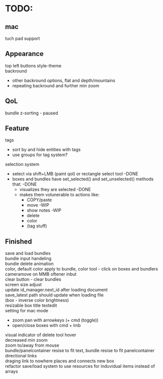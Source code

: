 # TODO:

## mac  
tuch pad support  

## Appearance  
top left buttons style-theme  
backround  
- other backround options, flat and depth/mountains  
- repeating backround and further min zoom  

## QoL
bundle z-sorting - paused  
 
## Feature
tags  
- sort by and hide entities with tags  
- use groups for tag system?  

selection system  
- select via shift+LMB (paint qol) or rectangle select tool  -DONE  
- boxes and bundles have set_selected() and set_unselected() methods that:  -DONE  
  - visualizes they are selected  -DONE  
  - makes them volunerable to actions like:  
	- COPY/paste  
	- move -WIP  
	- show notes -WIP  
	- delete  
	- color  
	- (tag stuff)  


## Finished
save and load bundles  
bundle input handeling  
bundle delete animation  
color, default color apply to bundle, color tool - click on boxes and bundlers  
cameramove on MMB oftener inbut  
clear button - clear bundles  
screen size adjust  
update id_manager.next_id after loading document  
save_latest path should update when loading file  
(box - inverse color brightness)  
resizable box title textedit  
setting for mac mode  
- zoom pan with arrowkeys (+ cmd (toggle))  
- open/close boxes with cmd + lmb  

visual indicator of delete tool hover  
decreased min zoom  
zoom to/away from mouse  
bundle/panelcontainer resise to fit text, bundle resise to fit panelcontainer  
directional links  
draging link to nowhere places and connects new box  
refactor save/load system to use resources for induvidual items instead of arrays  
